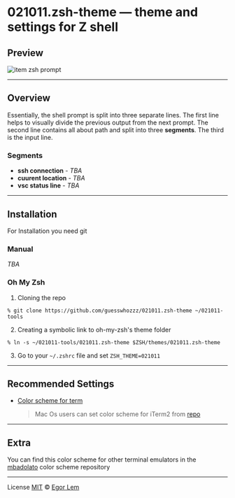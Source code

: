 # 021011.zsh-theme — theme and settings for Z shell

## Preview

![item zsh prompt](https://github.com/guesswhozzz/guezwhoz-scheme/blob/main/demos/zsh-theme-demo-min.png?raw=true)

---

## Overview

Essentially, the shell prompt is split into three separate lines. The first line helps to visually 
divide the previous output from the next prompt. The second line contains all about path and
split into three **segments**. The third is the input line. 

### Segments

- **ssh connection** - *TBA*
- **cuurent location** - *TBA*
- **vsc status line** - *TBA*

---

## Installation

For Installation you need git

### Manual

*TBA*

### Oh My Zsh

1. Cloning the repo

```shell
% git clone https://github.com/guesswhozzz/021011.zsh-theme ~/021011-tools
```

2. Creating a symbolic link to oh-my-zsh's theme folder

```shell
% ln -s ~/021011-tools/021011.zsh-theme $ZSH/themes/021011.zsh-theme
```

3. Go to your `~/.zshrc` file and set `ZSH_THEME=021011`

---

## Recommended Settings

- [Color scheme for term](https://github.com/guesswhozzz/guezwhoz-scheme/blob/main/color-scheme/guezwhoz-scheme.yaml)

  > Mac Os users can set color scheme for iTerm2 from [repo](https://github.com/guesswhozzz/guezwhoz-iterm2-theme)


---

## Extra 

You can find this color scheme for other terminal emulators in the [mbadolato](https://github.com/mbadolato/iTerm2-Color-Schemes) color scheme repository

---

License [MIT](https://github.com/guesswhozzz/guezwhoz-vscode-theme/blob/master/LICENSE) © [Egor Lem](https://github.com/guesswhozzz)
